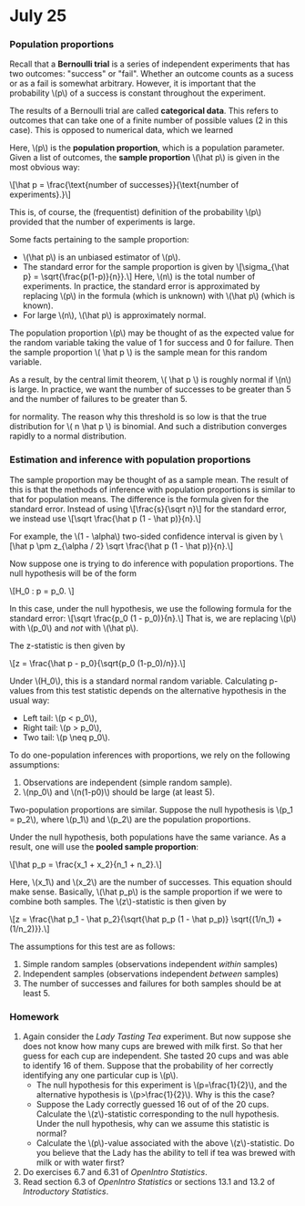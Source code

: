 # July 25

### Population proportions

Recall that a **Bernoulli trial** is a series of independent experiments
that has two outcomes: "success" or "fail". Whether an outcome counts
as a sucess or as a fail is somewhat arbitrary. However, it is important
that the probability \\(p\\) of a success is constant throughout the
experiment.

The results of a Bernoulli trial are called **categorical data**. This
refers to outcomes that can take one of a finite number of possible values
(2 in this case). This is opposed to numerical data, which we learned

Here, \\(p\\) is the **population proportion**, which is a population
parameter. Given a list of outcomes, the **sample proportion**
\\(\hat p\\) is given in the most obvious way:

\\[\hat p = \frac{\text{number of successes}}{\text{number of
experiments}.}\\]

This is, of course, the (frequentist) definition of the probability
\\(p\\) provided that the number of experiments is large.

Some facts pertaining to the sample proportion:

* \\(\hat p\\) is an unbiased estimator of \\(p\\).
* The standard error for the sample proportion is given by
  \\[\sigma_{\hat p} = \sqrt{\frac{p(1-p)}{n}}.\\]
  Here, \\(n\\) is the total number of experiments. In practice,
  the standard error is approximated by replacing \\(p\\) in the
  formula (which is unknown) with \\(\hat p\\) (which is known).
* For large \\(n\\), \\(\hat p\\) is approximately normal.

The population proportion \\(p\\) may be thought of as the expected
value for the random variable taking the value of 1 for success and
0 for failure. Then the sample proportion \\( \hat p \\) is the
sample mean for this random variable.

As a result, by the central limit theorem, \\( \hat p \\) is roughly
normal if \\(n\\) is large. In practice, we want the number of successes
to be greater than 5 and the number of failures to be greater than 5.

for normality. The reason why this threshold is so low is that the
true distribution for \\( n \hat p \\) is binomial. And such a
distribution converges rapidly to a normal distribution.

### Estimation and inference with population proportions

The sample proportion may be thought of as a sample mean. The result
of this is that the methods of inference with population proportions
is similar to that for population means. The difference is the formula
given for the standard error. Instead of using
\\[\frac{s}{\sqrt n}\\]
for the standard error, we instead use
\\[\sqrt \frac{\hat p (1 - \hat p)}{n}.\\]

For example, the \\(1 - \alpha\\) two-sided confidence interval is given
by
\\[\hat p \pm z_{\alpha / 2} \sqrt \frac{\hat p (1 - \hat p)}{n}.\\]

Now suppose one is trying to do inference with population proportions. The
null hypothesis will be of the form

\\[H_0 : p = p_0. \\]

In this case, under the null hypothesis, we use the following formula for
the standard error:
\\[\sqrt \frac{p_0 (1 - p_0)}{n}.\\]
That is, we are replacing \\(p\\) with \\(p_0\\) and *not* with
\\(\hat p\\).

The z-statistic is then given by

\\[z = \frac{\hat p - p_0}{\sqrt{p_0 (1-p_0)/n}}.\\]

Under \\(H_0\\), this is a standard normal random variable. Calculating
p-values from this test statistic depends on the alternative hypothesis
in the usual way:

* Left tail: \\(p < p_0\\),
* Right tail: \\(p > p_0\\),
* Two tail: \\(p \neq p_0\\).

To do one-population inferences with proportions, we rely on the following
assumptions:

1. Observations are independent (simple random sample).
2. \\(np_0\\) and \\(n(1-p0)\\) should be large (at least 5).

Two-population proportions are similar. Suppose the null hypothesis is
\\(p_1 = p_2\\), where \\(p_1\\) and \\(p_2\\) are the population
proportions.

Under the null hypothesis, both populations have the same variance. As
a result, one will use the **pooled sample proportion**:

\\[\hat p_p = \frac{x_1 + x_2}{n_1 + n_2}.\\]

Here, \\(x_1\\) and \\(x_2\\) are the number of successes.
This equation should make sense. Basically, \\(\hat p_p\\) is the sample
proportion if we were to combine both samples. The \\(z\\)-statistic
is then given by

\\[z = \frac{\hat p_1 - \hat p_2}{\sqrt{\hat p_p (1 - \hat p_p)}
\sqrt{(1/n_1) + (1/n_2)}}.\\]

The assumptions for this test are as follows:

1. Simple random samples (observations independent *within* samples)
2. Independent samples (observations independent *between* samples)
3. The number of successes and failures for both samples should be
   at least 5.

### Homework

1. Again consider the *Lady Tasting Tea* experiment. But now suppose she
   does not know how many cups are brewed with milk first. So that her
   guess for each cup are independent. She tasted 20 cups and was able
   to identify 16 of them. Suppose that the probability of her correctly
   identifying any one particular cup is \\(p\\).
    - The null hypothesis for this experiment is \\(p=\frac{1}{2}\\),
      and the alternative hypothesis is \\(p>\frac{1}{2}\\). Why is
      this the case?
    - Suppose the Lady correctly guessed 16 out of of the 20 cups. Calculate
      the \\(z\\)-statistic corresponding to the null hypothesis. Under the
      null hypothesis, why can we assume this statistic is normal?
    - Calculate the \\(p\\)-value associated with the above \\(z\\)-statistic.
      Do you believe that the Lady has the ability to tell if tea was brewed
      with milk or with water first?
2. Do exercises 6.7 and 6.31 of *OpenIntro Statistics*.
3. Read section 6.3 of *OpenIntro Statistics* or sections 13.1 and 13.2 of
   *Introductory Statistics*.